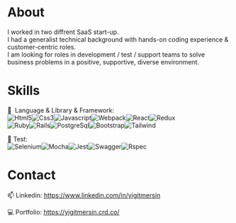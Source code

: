 
# About 
I worked in two diffrent SaaS start-up. </br>
I had a generalist technical background with hands-on coding experience & customer-centric roles.</br>
I am looking for roles in development / test / support teams to solve business problems in a positive, supportive, diverse environment.

# Skills
:mushroom: &nbsp;Language & Library & Framework:  
![Html5](https://img.shields.io/badge/HTML5-E34F26?style=for-the-badge&logo=html5&logoColor=white)![Css3](https://img.shields.io/badge/CSS-239120?&style=for-the-badge&logo=css3&logoColor=white)![Javascript](https://img.shields.io/badge/JavaScript-F7DF1E?style=for-the-badge&logo=javascript&logoColor=black)![Webpack](https://img.shields.io/badge/Webpack-8DD6F9?style=for-the-badge&logo=Webpack&logoColor=white)![React](https://img.shields.io/badge/React-20232A?style=for-the-badge&logo=react&logoColor=61DAFB)![Redux](https://img.shields.io/badge/Redux-593D88?style=for-the-badge&logo=redux&logoColor=white)</br>![Ruby](https://img.shields.io/badge/Ruby-CC342D?style=for-the-badge&logo=ruby&logoColor=white)![Rails](https://img.shields.io/badge/Ruby_on_Rails-CC0000?style=for-the-badge&logo=ruby-on-rails&logoColor=white)![PostgreSql](https://img.shields.io/badge/PostgreSQL-316192?style=for-the-badge&logo=postgresql&logoColor=white)![Bootstrap](https://img.shields.io/badge/Bootstrap-563D7C?style=for-the-badge&logo=bootstrap&logoColor=white)![Tailwind](https://img.shields.io/badge/Tailwind_CSS-38B2AC?style=for-the-badge&logo=tailwind-css&logoColor=white)

:construction: Test:<br/>
![Selenium](https://img.shields.io/badge/Selenium-43B02A?style=for-the-badge&logo=Selenium&logoColor=white)![Mocha](https://img.shields.io/badge/Mocha-8D6748?style=for-the-badge&logo=Mocha&logoColor=white)![Jest](https://img.shields.io/badge/Jest-C21325?style=for-the-badge&logo=jest&logoColor=white)![Swagger](https://img.shields.io/badge/Swagger-85EA2D?style=for-the-badge&logo=Swagger&logoColor=white)![Rspec](https://img.shields.io/badge/-Rspec-CC342D?style=for-the-badge&logo=ruby)

# Contact
📫  Linkedin: https://www.linkedin.com/in/yigitmersin

:computer: Portfolio: https://yigitmersin.crd.co/



<!--
- 🤔 I’m looking for help with ...
- 👯 I’m currently collaborating with pair programming in Microverse
- ⚡ Fun fact: ...
:triangular_ruler: &nbsp;Learning:   
-->





